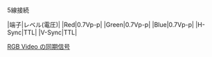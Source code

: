 5線接続

|端子|レベル(電圧)|
|Red|0.7Vp-p|
|Green|0.7Vp-p|
|Blue|0.7Vp-p|
|H-Sync|TTL|
|V-Sync|TTL|

[RGB Video の同期信号](http://www.avis.ne.jp/~meteor/html/video-sync.html)
